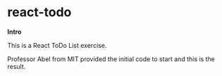 # react-todo

**Intro**

This is a React ToDo List exercise.

Professor Abel from MIT provided the initial code to start and this is the result.
